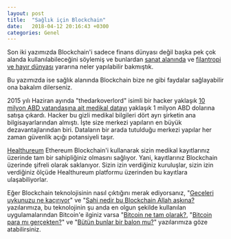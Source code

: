```yaml
---
layout: post
title:  "Sağlık için Blockchain"
date:   2018-04-12 20:16:43 +0300
categories: Genel
---
```

Son iki yazımızda Blockchain'i sadece finans dünyası değil başka pek çok alanda kullanılabileceğini söylemiş ve bunlardan [sanat alanında](http://ademimerkezi.com/genel/2018/04/06/sanat-icin-blockchain.html) ve [filantropi ve hayır dünyası](http://ademimerkezi.com/genel/2018/03/29/Iyilik-icin-blockchain.html) yararına neler yapılabilir bakmıştık. 

Bu yazımızda ise sağlık alanında Blockchain bize ne gibi faydalar sağlayabilir ona bakalım dilerseniz. 



2015 yılı Haziran ayında "thedarkoverlord" isimli bir hacker yaklaşık [10 milyon ABD vatandaşına ait medikal datayı](https://www.zdnet.com/article/hacker-advertising-huge-health-insurance-database/) yaklaşık 1 milyon ABD dolarına satışa çıkardı. Hacker bu gizli medikal bilgileri dört ayrı şirketin ana bilgisayarlarından almıştı. İşte size merkezi yapıların en büyük dezavantajlarından biri. Dataların bir arada tutulduğu merkezi yapılar her zaman güvenlik açığı potansiyeli taşır.

[Healthureum](https://www.healthureum.io/) Ethereum Blockchain'i kullanarak sizin medikal kayıtlarınız üzerinde tam bir sahipliğiniz olmasını sağlıyor. Yani, kayıtlarınız Blockchain üzerinde şifreli olarak saklanıyor. Sizin izin verdiğiniz kuruluşlar, sizin izin verdiğiniz ölçüde Healthureum platformu üzerinden bu kayıtlara ulaşabiliyorlar. 















Eğer Blockchain teknolojisinin nasıl çıktığını merak ediyorsanız, "[Geceleri uykunuzu ne kaçırıyor](http://ademimerkezi.com/genel/2018/03/01/Geceleri-uykunuzu-ne-kaciriyor.html)" ve "[Sahi nedir bu Blockchain Allah aşkına?](http://ademimerkezi.com/genel/2018/03/02/Sahi-nedir-bu-blockchain-allah-askina.html) yazılarımıza, bu teknolojinin şu anda en olgun şekilde kullanılan uygulamalarından Bitcoin'e ilginiz varsa "[Bitcoin ne tam olarak?](http://ademimerkezi.com/genel/2018/03/13/Bitcoin-ne-tam-olarak.html), "[Bitcoin para mı gerçekten?](http://ademimerkezi.com/genel/2018/03/22/Bitcoin-para-mi-gercekten.html)" ve "[Bütün bunlar bir balon mu?](http://ademimerkezi.com/genel/2018/03/05/Butun-bunlar-bir-balon-mu.html)" yazılarımıza göze atabilirsiniz. 
